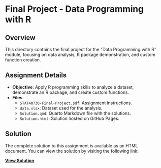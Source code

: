 # Final Project - Data Programming with R

## Overview
This directory contains the final project for the "Data Programming with R" module, focusing on data analysis, R package demonstration, and custom function creation.

## Assignment Details
- **Objective**: Apply R programming skills to analyze a dataset, demonstrate an R package, and create custom functions.
- **Files**:
  - `STAT40730-Final-Project.pdf`: Assignment instructions.
  - `data.xlsx`: Dataset used for the analysis.
  - `Solution.qmd`: Quarto Markdown file with the solutions.
  - `Solution.html`: Solution hosted on GitHub Pages.

## Solution
The complete solution to this assignment is available as an HTML document. You can view the solution by visiting the following link:

**[View Solution](https://shubhgaur37.github.io/UCD-Autumn-Data-Programming-With-R/Final-Project/Solution.html)**
